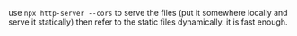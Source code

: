 use `npx http-server --cors` to serve the files (put it somewhere locally and serve it statically)
then refer to the static files dynamically. it is fast enough.